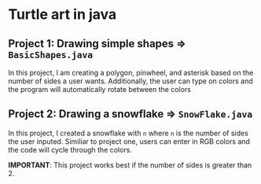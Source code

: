 # Turtle art in java

## Project 1: Drawing simple shapes => ```BasicShapes.java```
In this project, I am creating a polygon, pinwheel, and asterisk based on the number of sides a user wants. Additionally, the user can type on colors and the program will automatically rotate between the colors

## Project 2: Drawing a snowflake => ```SnowFlake.java```
In this project, I created a snowflake with ```n``` where ```n``` is the number of sides the user inputed. Similiar to project one, users can enter in RGB colors and the code will cycle through the colors.

**IMPORTANT**: This project works best if the number of sides is greater than 2.